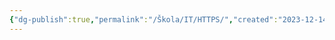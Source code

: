 ```yaml
---
{"dg-publish":true,"permalink":"/Škola/IT/HTTPS/","created":"2023-12-14T18:51:04.715+01:00","updated":"2024-03-13T18:07:55.158+01:00"}
---
```


